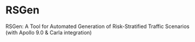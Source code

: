 # RSGen
RSGen: A Tool for  Automated Generation of Risk-Stratified Traffic Scenarios (with Apollo 9.0 &amp; Carla integration)
